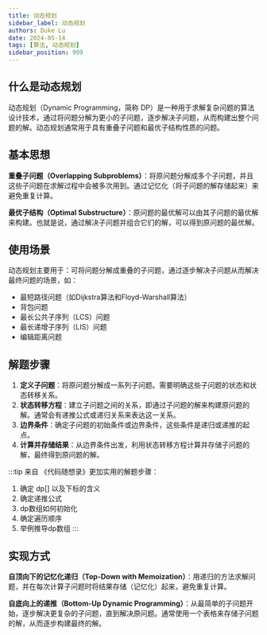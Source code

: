 ```yaml
---
title: 动态规划
sidebar_label: 动态规划
authors: Duke Lu
date: 2024-05-14
tags: [算法, 动态规划]
sidebar_position: 999
---
```


## 什么是动态规划
动态规划（Dynamic Programming，简称 DP）是一种用于求解复杂问题的算法设计技术，通过将问题分解为更小的子问题，逐步解决子问题，从而构建出整个问题的解。动态规划通常用于具有重叠子问题和最优子结构性质的问题。

## 基本思想
**重叠子问题（Overlapping Subproblems）**：将原问题分解成多个子问题，并且这些子问题在求解过程中会被多次用到。通过记忆化（将子问题的解存储起来）来避免重复计算。

**最优子结构（Optimal Substructure）**：原问题的最优解可以由其子问题的最优解来构建。也就是说，通过解决子问题并组合它们的解，可以得到原问题的最优解。

## 使用场景
动态规划主要用于：可将问题分解成重叠的子问题，通过逐步解决子问题从而解决最终问题的场景，如：
- 最短路径问题（如Dijkstra算法和Floyd-Warshall算法）
- 背包问题
- 最长公共子序列（LCS）问题
- 最长递增子序列（LIS）问题
- 编辑距离问题

## 解题步骤

1. **定义子问题**：将原问题分解成一系列子问题。需要明确这些子问题的状态和状态转移关系。
2. **状态转移方程**：建立子问题之间的关系，即通过子问题的解来构建原问题的解。通常会有递推公式或递归关系来表达这一关系。
3. **边界条件**：确定子问题的初始条件或边界条件，这些条件是递归或递推的起点。
4. **计算并存储结果**：从边界条件出发，利用状态转移方程计算并存储子问题的解，最终得到原问题的解。

:::tip
来自 《代码随想录》更加实用的解题步骤：
1. 确定 dp[] 以及下标的含义
2. 确定递推公式
3. dp数组如何初始化
4. 确定遍历顺序
5. 举例推导dp数组
:::

## 实现方式
**自顶向下的记忆化递归（Top-Down with Memoization）**：用递归的方法求解问题，并在每次计算子问题时将结果存储（记忆化）起来，避免重复计算。

**自底向上的递推（Bottom-Up Dynamic Programming）**：从最简单的子问题开始，逐步解决更复杂的子问题，直到解决原问题。通常使用一个表格来存储子问题的解，从而逐步构建最终的解。